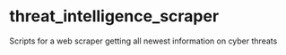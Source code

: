 # threat_intelligence_scraper
Scripts for a web scraper getting all newest information on cyber threats
